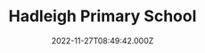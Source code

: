 ---
date: 2022-11-27T08:49:42.000Z
title: Hadleigh Primary School
latitude: 52.041165
longitude: 0.957175
category: checkin
---